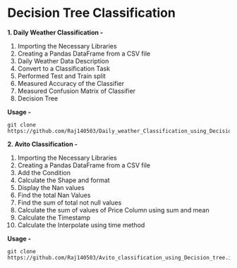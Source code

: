 # Decision Tree Classification

**1. Daily Weather Classification -**
   1. Importing the Necessary Libraries
   2. Creating a Pandas DataFrame from a CSV file
   3.  Daily Weather Data Description
   4.  Convert to a Classification Task
   5.  Performed Test and Train split
   6.  Measured Accuracy of the Classifier
   7.  Measured Confusion Matrix of Classifier
   8.  Decision Tree

**Usage -**
```
git clone https://github.com/Raj140503/Daily_weather_Classification_using_Decision_tree.ipynb
```

**2. Avito Classification -**
  1. Importing the Necessary Libraries
  2. Creating a Pandas DataFrame from a CSV file
  3. Add the Condition
  4. Calculate the Shape and format
  5. Display the Nan values
  6. Find the total Nan Values
  7. Find the sum of total not null values
  8. Calculate the sum of values of Price Column using sum and mean
  9. Calculate the Timestamp
  10. Calculate the Interpolate using time method

**Usage -**
```
git clone https://github.com/Raj140503/Avito_classification_using_Decision_tree.ipynb
```
